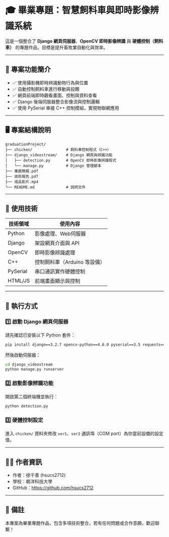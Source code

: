 # 🎓 畢業專題：智慧飼料車與即時影像辨識系統

這是一個整合了 **Django 網頁伺服器**、**OpenCV 即時影像辨識** 與 **硬體控制（飼料車）** 的專題作品，目標是提升畜牧業自動化與效率。

---

## 📸 專案功能簡介

- ✅ 使用攝影機即時辨識動物行為與位置
- ✅ 自動控制飼料車進行移動與投餵
- ✅ 網頁前端即時觀看畫面、控制與資料查看
- ✅ Django 後端伺服器整合影像流與控制邏輯
- ✅ 使用 PySerial 串接 C++ 控制模組，實現物聯網應用

---

## 🖥️ 專案結構說明

```
graduationProject/
├── chicken/               # 飼料車控制程式（C++）
├── django_videostream/    # Django 網頁與辨識功能
│   ├── detection.py       # OpenCV 即時影像辨識程式
│   └── manage.py          # Django 管理腳本
├── 專題簡報.pdf
├── 技術報告.pdf
├── 成品影片.mp4
└── README.md              # 說明文件
```

---

## 🔧 使用技術

| 技術領域   | 使用內容                      |
|------------|-------------------------------|
| Python     | 影像處理、Web伺服器             |
| Django     | 架設網頁介面與 API            |
| OpenCV     | 即時影像辨識處理               |
| C++        | 控制飼料車（Arduino 等設備）  |
| PySerial   | 串口通訊實作硬體控制           |
| HTML/JS    | 前端畫面顯示與控制             |

---

## 🚀 執行方式

### 1️⃣ 啟動 Django 網頁伺服器

請先確認已安裝以下 Python 套件：

```bash
pip install django==3.2.7 opencv-python==4.6.0 pyserial==3.5 requests==2.28.1
```

然後啟動伺服器：

```bash
cd django_videostream
python manage.py runserver
```

### 2️⃣ 啟動影像辨識功能

開啟第二個終端機並執行：

```bash
python detection.py
```

### 3️⃣ 硬體控制設定

進入 `chicken/` 資料夾修改 `ser1`、`ser2` 通訊埠（COM port）為你當前設備的設定值。

---

## 🙋‍♂️ 作者資訊

- 作者：徐千善 (hsucs2712)
- 學校：朝洋科技大學
- GitHub：https://github.com/hsucs2712

---

## 💬 備註

本專案為畢業專題作品，包含多項技術整合，若有任何問題或合作意願，歡迎聯繫！
